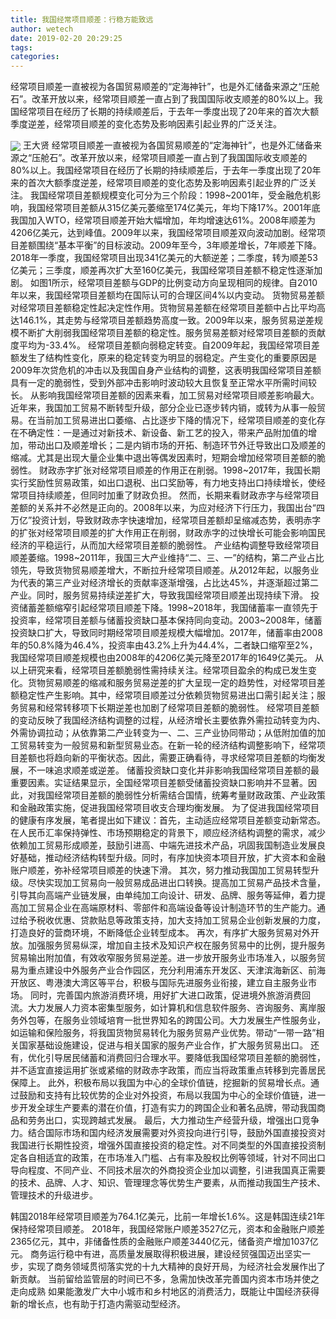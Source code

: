```yaml
---
title: 我国经常项目顺差：行稳方能致远
author: wetech
date: 2019-02-20 20:29:25
tags: 
categories: 
---
```

经常项目顺差一直被视为各国贸易顺差的“定海神针”，也是外汇储备来源之“压舱石”。改革开放以来，经常项目顺差一直占到了我国国际收支顺差的80%以上。我国经常项目在经历了长期的持续顺差后，于去年一季度出现了20年来的首次大额季度逆差，经常项目顺差的变化态势及影响因素引起业界的广泛关注。
<!-- more -->
<img align="center" border="0" src="https://imgcdn.yicai.com/uppics/images/2019/02/27fddad6c3ce563b10132d0daac3fcbd.jpg" />
王大贤
经常项目顺差一直被视为各国贸易顺差的“定海神针”，也是外汇储备来源之“压舱石”。改革开放以来，经常项目顺差一直占到了我国国际收支顺差的80%以上。我国经常项目在经历了长期的持续顺差后，于去年一季度出现了20年来的首次大额季度逆差，经常项目顺差的变化态势及影响因素引起业界的广泛关注。
我国经常项目差额规模变化可分为三个阶段：1998~2001年，受金融危机影响，我国经常项目差额从315亿美元萎缩至174亿美元，年均下降17%。2001年底我国加入WTO，经常项目顺差开始大幅增加，年均增速达61%。2008年顺差为4206亿美元，达到峰值。2009年以来，我国经常项目顺差双向波动加剧。经常项目差额围绕“基本平衡”的目标波动。2009年至今，3年顺差增长，7年顺差下降。2018年一季度，我国经常项目出现341亿美元的大额逆差；二季度，转为顺差53亿美元；三季度，顺差再次扩大至160亿美元，我国经常项目差额不稳定性逐渐加剧。
如图1所示，经常项目差额与GDP的比例变动方向呈现相同的规律。自2010年以来，我国经常项目差额均在国际认可的合理区间4%以内变动。
货物贸易差额对经常项目差额稳定性起决定性作用。货物贸易差额在经常项目差额中占比平均高达146.1%，其走势与经常项目差额趋势高度一致。2009年以来，服务贸易逆差规模不断扩大削弱我国经常项目差额的稳定性。服务贸易差额对经常项目差额的贡献度平均为-33.4%。
经常项目差额向弱稳定转变。自2009年起，我国经常项目差额发生了结构性变化，原来的稳定转变为明显的弱稳定。产生变化的重要原因是2009年次贷危机的冲击以及我国自身产业结构的调整，这表明我国经常项目差额具有一定的脆弱性，受到外部冲击影响时波动较大且恢复至正常水平所需时间较长。
从影响我国经常项目差额的因素来看，加工贸易对经常项目顺差影响最大。
近年来，我国加工贸易不断转型升级，部分企业已逐步转内销，或转为从事一般贸易。在当前加工贸易进出口萎缩、占比逐步下降的情况下，经常项目顺差的变化存在不确定性：一是通过对新技术、新设备、新工艺的投入，带来产品附加值的增加，带动出口及顺差增长；二是内销市场的开拓、制造环节外迁导致出口及顺差的缩减。尤其是出现大量企业集中退出等偶发因素时，短期会增加经常项目差额的脆弱性。
财政赤字扩张对经常项目顺差的作用正在削弱。1998~2017年，我国长期实行奖励性贸易政策，如出口退税、出口奖励等，有力地支持出口持续增长，使经常项目持续顺差，但同时加重了财政负担。
然而，长期来看财政赤字与经常项目差额的关系并不必然是正向的。2008年以来，为应对经济下行压力，我国出台“四万亿”投资计划，导致财政赤字快速增加，经常项目差额却呈缩减态势，表明赤字的扩张对经常项目顺差的扩大作用正在削弱，财政赤字的过快增长可能会影响国民经济的平稳运行，从而加大经常项目差额的脆弱性。
产业结构调整导致经常项目顺差萎缩。1998~2011年，我国三大产业维持“二、三、一”的结构，第二产业占比领先，导致货物贸易顺差增大，不断拉升经常项目顺差。从2012年起，以服务业为代表的第三产业对经济增长的贡献率逐渐增强，占比达45%，并逐渐超过第二产业。同时，服务贸易持续逆差扩大，导致我国经常项目顺差出现持续下滑。
投资储蓄差额缩窄引起经常项目顺差下降。1998~2018年，我国储蓄率一直领先于投资率，经常项目差额与储蓄投资缺口基本保持同向变动。2003~2008年，储蓄投资缺口扩大，导致同时期经常项目顺差规模大幅增加。2017年，储蓄率由2008年的50.8%降为46.4%，投资率由43.2%上升为44.4%，二者缺口缩窄至2%，我国经常项目顺差规模也由2008年的4206亿美元降至2017年的1649亿美元。
从以上研究来看，经常项目差额脆弱性需持续关注。经常项目盈余的构成已发生变化。货物贸易顺差的缩减和服务贸易逆差的扩大呈现一定的趋势性，对经常项目差额稳定性产生影响。其中，经常项目顺差过分依赖货物贸易进出口需引起关注；服务贸易和经常转移项下长期逆差也加剧了经常项目差额的脆弱性。
经常项目差额的变动反映了我国经济结构调整的过程，从经济增长主要依靠外需拉动转变为内、外需协调拉动；从依靠第二产业转变为一、二、三产业协同带动；从低附加值的加工贸易转变为一般贸易和新型贸易业态。在新一轮的经济结构调整影响下，经常项目差额也将趋向新的平衡状态。因此，需要正确看待，寻求经常项目差额的均衡发展，不一味追求顺差或逆差。
储蓄投资缺口变化并非影响我国经常项目差额的最重要因素。实证结果显示，全国经常项目差额受储蓄投资缺口影响并不显著。因此，对我国经常项目差额的脆弱性分析需结合国情，统筹考量财政政策、产业政策和金融政策实施，促进我国经常项目收支合理均衡发展。
为了促进我国经常项目的健康有序发展，笔者提出如下建议：首先，主动适应经常项目差额变动新常态。在人民币汇率保持弹性、市场预期稳定的背景下，顺应经济结构调整的需求，减少依赖加工贸易形成顺差，鼓励引进高、中端先进技术产品，巩固我国制造业发展良好基础，推动经济结构转型升级。同时，有序加快资本项目开放，扩大资本和金融账户顺差，弥补经常项目顺差的快速下滑。
其次，努力推动我国加工贸易转型升级。尽快实现加工贸易向一般贸易成品进出口转换。提高加工贸易产品技术含量，引导其向高端产业链发展，由单纯加工向设计、研发、品牌、服务等延伸，着力提高加工贸易企业在高端原材料、零部件和高端设备等设计制造环节的生产能力。通过给予税收优惠、贷款贴息等政策支持，加大支持加工贸易企业创新发展的力度，打造良好的营商环境，不断降低企业转型成本。
再次，有序扩大服务贸易对外开放。加强服务贸易纵深，增加自主技术及知识产权在服务贸易中的比例，提升服务贸易输出附加值，有效收窄服务贸易逆差。进一步放开服务业市场准入，以服务贸易为重点建设中外服务产业合作园区，充分利用浦东开发区、天津滨海新区、前海开放区、粤港澳大湾区等平台，积极与国际先进服务业衔接，建立自主服务业市场。
同时，完善国内旅游消费环境，用好扩大进口政策，促进境外旅游消费回流。大力发展人力资本密集型服务，如计算机和信息软件服务、咨询服务、离岸服务外包等，在服务业领域培育一批世界知名的跨国公司。大力发展生产性服务业，如运输和保险服务，将我国货物贸易转化为服务贸易产业优势。带动“一带一路”相关国家基础设施建设，促进与相关国家的服务产业合作，扩大服务贸易出口。
还有，优化引导居民储蓄和消费回归合理水平。要降低我国经常项目差额的脆弱性，并不适宜直接运用扩张或紧缩的财政赤字政策，而应当将政策重点转移到完善居民保障上。
此外，积极布局以我国为中心的全球价值链，挖掘新的贸易增长点。通过鼓励和支持有比较优势的企业对外投资，布局以我国为中心的全球价值链，进一步开发全球生产要素的潜在价值，打造有实力的跨国企业和著名品牌，带动我国商品和劳务出口，实现跨越式发展。
最后，大力推动生产经营升级，增强出口竞争力。结合国际市场和国内经济发展需要对外资投向进行引导，鼓励外国直接投资对我国进行长期性投资，增强外国直接投资的稳定性。对不同类型的外国直接投资制定各自相适宜的政策，在市场准入门槛、占有率及股权比例等领域，针对不同出口导向程度、不同产业、不同技术层次的外商投资企业加以调整，引进我国真正需要的技术、品牌、人才、知识、管理理念等优势生产要素，从而推动我国生产技术、管理技术的升级进步。
 
 
韩国2018年经常项目顺差为764.1亿美元，比前一年增长1.6%。这是韩国连续21年保持经常项目顺差。
2018年，我国经常账户顺差3527亿元，资本和金融账户顺差2365亿元，其中，非储备性质的金融账户顺差3440亿元，储备资产增加1037亿元。
商务运行稳中有进，高质量发展取得积极进展，建设经贸强国迈出坚实一步，实现了商务领域贯彻落实党的十九大精神的良好开局，为经济社会发展作出了新贡献。
当前留给监管层的时间已不多，急需加快改革完善国内资本市场并使之走向成熟
如果能激发广大中小城市和乡村地区的消费活力，既能让中国经济获得新的增长点，也有助于打造内需驱动型经济。
